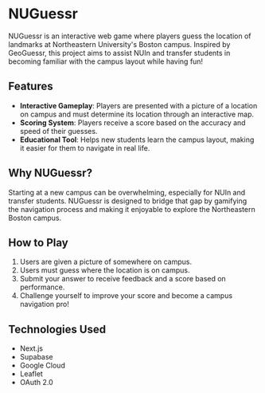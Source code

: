 # NUGuessr

NUGuessr is an interactive web game where players guess the location of landmarks at Northeastern University's Boston campus. Inspired by GeoGuessr, this project aims to assist NUIn and transfer students in becoming familiar with the campus layout while having fun!

## Features
- **Interactive Gameplay**: Players are presented with a picture of a location on campus and must determine its location through an interactive map.
- **Scoring System**: Players receive a score based on the accuracy and speed of their guesses.
- **Educational Tool**: Helps new students learn the campus layout, making it easier for them to navigate in real life.

## Why NUGuessr?
Starting at a new campus can be overwhelming, especially for NUIn and transfer students. NUGuessr is designed to bridge that gap by gamifying the navigation process and making it enjoyable to explore the Northeastern Boston campus.

## How to Play
1. Users are given a picture of somewhere on campus.
2. Users must guess where the location is on campus.
3. Submit your answer to receive feedback and a score based on performance.
4. Challenge yourself to improve your score and become a campus navigation pro!

## Technologies Used
- Next.js
- Supabase
- Google Cloud
- Leaflet
- OAuth 2.0
